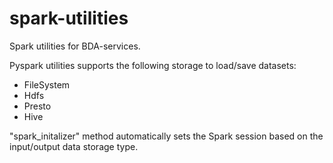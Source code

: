 # spark-utilities

Spark utilities for BDA-services.

Pyspark utilities supports the following storage to load/save datasets:

- FileSystem
- Hdfs
- Presto
- Hive

"spark_initalizer" method automatically sets the Spark session based on the input/output data storage type.